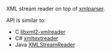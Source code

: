 XML stream reader on top of [xmlparser](https://github.com/RazrFalcon/xmlparser).

API is similar to:
- C [libxml2-xmlreader](https://gnome.pages.gitlab.gnome.org/libxml2/devhelp/libxml2-xmlreader.html)
- C# [xmltextreader](https://learn.microsoft.com/en-us/dotnet/api/system.xml.xmltextreader?view=net-7.0)
- Java [XMLStreamReader](https://www.javadoc.io/static/org.codehaus.woodstox/stax2-api/4.2.1/org/codehaus/stax2/XMLStreamReader2.html)